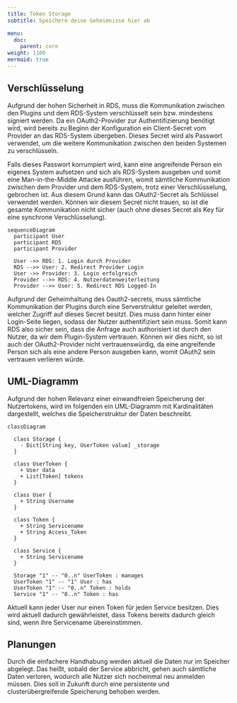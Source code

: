 ```yaml
---
title: Token Storage
subtitle: Speichere deine Geheimnisse hier ab

menu:
  doc:
    parent: core
weight: 1100
mermaid: true
---
```


## Verschlüsselung

Aufgrund der hohen Sicherheit in RDS, muss die Kommunikation zwischen den Plugins und dem RDS-System verschlüsselt sein bzw. mindestens signiert werden. Da ein OAuth2-Provider zur Authentifizierung benötigt wird, wird bereits zu Beginn der Konfiguration ein Client-Secret vom Provider an das RDS-System übergeben. Dieses Secret wird als Passwort verwendet, um die weitere Kommunikation zwischen den beiden Systemen zu verschlüsseln.

Falls dieses Passwort korrumpiert wird, kann eine angreifende Person ein eigenes System aufsetzen und sich als RDS-System ausgeben und somit eine Man-in-the-Middle Attacke ausführen, womit sämtliche Kommunikation zwischen dem Provider und dem RDS-System, trotz einer Verschlüsselung, gebrochen ist. Aus diesem Grund kann das OAuth2-Secret als Schlüssel verwendet werden. Können wir diesem Secret nicht trauen, so ist die gesamte Kommunikation nicht sicher (auch ohne dieses Secret als Key für eine synchrone Verschlüsselung).

```mermaid
sequenceDiagram
  participant User
  participant RDS
  participant Provider

  User ->> RDS: 1. Login durch Provider
  RDS -->> User: 2. Redirect Provider Login
  User ->> Provider: 3. Login erfolgreich
  Provider -->> RDS: 4. Nutzerdatenweiterleitung
  Provider -->> User: 5. Redirect RDS Logged-In
```

Aufgrund der Geheimhaltung des Oauth2-secrets, muss sämtliche Kommunikation der Plugins durch eine Serverstruktur geleitet werden, welcher Zugriff auf dieses Secret besitzt. Dies muss dann hinter einer Login-Seite liegen, sodass der Nutzer authentifiziert sein muss. Somit kann RDS also sicher sein, dass die Anfrage auch authorisiert ist durch den Nutzer, da wir dem Plugin-System vertrauen. Können wir dies nicht, so ist auch der OAuth2-Provider nicht vertrauenswürdig, da eine angreifende Person sich als eine andere Person ausgeben kann, womit OAuth2 sein vertrauen verlieren würde.

## UML-Diagramm

Aufgrund der hohen Relevanz einer einwandfreien Speicherung der Nutzertokens, wird im folgenden ein UML-Diagramm mit Kardinalitäten dargestellt, welches die Speicherstruktur der Daten beschreibt.

```mermaid
classDiagram

  class Storage {
    - Dict[String key, UserToken value] _storage
  }

  class UserToken {
    + User data
    + List[Token] tokens
  }

  class User {
    + String Username
  }

  class Token {
    + String Servicename
    + String Access_Token
  }

  class Service {
    + String Servicename
  }

  Storage "1" -- "0..n" UserToken : manages
  UserToken "1" -- "1" User : has
  UserToken "1" -- "0..n" Token : holds
  Service "1" -- "0..n" Token : has
```

Aktuell kann jeder User nur einen Token für jeden Service besitzen. Dies wird aktuell dadurch gewährleistet, dass Tokens bereits dadurch gleich sind, wenn ihre Servicename übereinstimmen.

## Planungen

Durch die einfachere Handhabung werden aktuell die Daten nur im Speicher abgelegt. Das heißt, sobald der Service abbricht, gehen auch sämtliche Daten verloren, wodurch alle Nutzer sich nocheinmal neu anmelden müssen. Dies soll in Zukunft durch eine persistente und clusterübergreifende Speicherung behoben werden.
